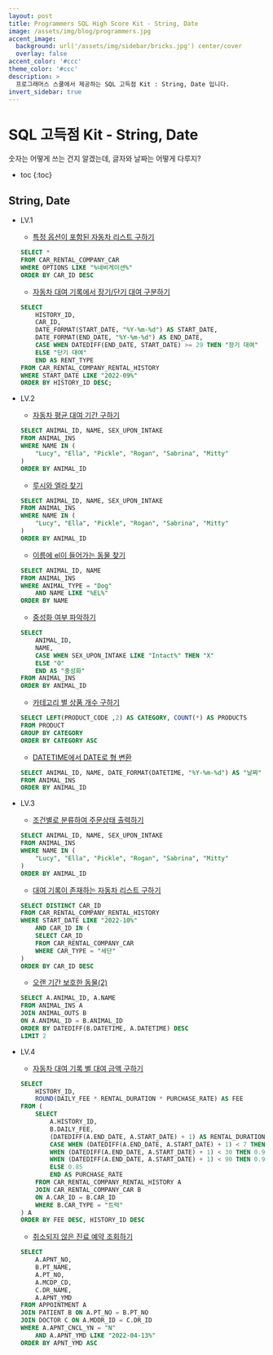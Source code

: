 ```yaml
---
layout: post
title: Programmers SQL High Score Kit - String, Date
image: /assets/img/blog/programmers.jpg
accent_image: 
  background: url('/assets/img/sidebar/bricks.jpg') center/cover
  overlay: false
accent_color: '#ccc'
theme_color: '#ccc'
description: >
  프로그래머스 스쿨에서 제공하는 SQL 고득점 Kit : String, Date 입니다. 
invert_sidebar: true
---
```


# SQL 고득점 Kit - String, Date

숫자는 어떻게 쓰는 건지 알겠는데, 글자와 날짜는 어떻게 다루지?

* toc
{:toc}


## String, Date

- LV.1
    - [특정 옵션이 포함된 자동차 리스트 구하기](https://school.programmers.co.kr/learn/courses/30/lessons/157343)
    ```sql
    SELECT *
    FROM CAR_RENTAL_COMPANY_CAR
    WHERE OPTIONS LIKE "%네비게이션%"
    ORDER BY CAR_ID DESC
    ```
    - [자동차 대여 기록에서 장기/단기 대여 구분하기](https://school.programmers.co.kr/learn/courses/30/lessons/151138)
    ```sql
    SELECT 
        HISTORY_ID, 
        CAR_ID, 
        DATE_FORMAT(START_DATE, "%Y-%m-%d") AS START_DATE,
        DATE_FORMAT(END_DATE, "%Y-%m-%d") AS END_DATE,
        CASE WHEN DATEDIFF(END_DATE, START_DATE) >= 29 THEN "장기 대여"
        ELSE "단기 대여" 
        END AS RENT_TYPE
    FROM CAR_RENTAL_COMPANY_RENTAL_HISTORY
    WHERE START_DATE LIKE "2022-09%"
    ORDER BY HISTORY_ID DESC;
    ```

- LV.2
    - [자동차 평균 대여 기간 구하기](https://school.programmers.co.kr/learn/courses/30/lessons/157342)
    ```sql
    SELECT ANIMAL_ID, NAME, SEX_UPON_INTAKE
    FROM ANIMAL_INS
    WHERE NAME IN (
        "Lucy", "Ella", "Pickle", "Rogan", "Sabrina", "Mitty"
    )
    ORDER BY ANIMAL_ID
    ```
    - [루시와 엘라 찾기](https://school.programmers.co.kr/learn/courses/30/lessons/59046)
    ```sql
    SELECT ANIMAL_ID, NAME, SEX_UPON_INTAKE
    FROM ANIMAL_INS
    WHERE NAME IN (
        "Lucy", "Ella", "Pickle", "Rogan", "Sabrina", "Mitty"
    )
    ORDER BY ANIMAL_ID
    ```
    - [이름에 el이 들어가는 동물 찾기](https://school.programmers.co.kr/learn/courses/30/lessons/59047)
    ```sql
    SELECT ANIMAL_ID, NAME
    FROM ANIMAL_INS
    WHERE ANIMAL_TYPE = "Dog"
        AND NAME LIKE "%EL%"
    ORDER BY NAME
    ```
    - [중성화 여부 파악하기](https://school.programmers.co.kr/learn/courses/30/lessons/59409)
    ```sql
    SELECT 
        ANIMAL_ID,
        NAME,
        CASE WHEN SEX_UPON_INTAKE LIKE "Intact%" THEN "X"
        ELSE "O"
        END AS "중성화"
    FROM ANIMAL_INS
    ORDER BY ANIMAL_ID
    ```
    - [카테고리 별 상품 개수 구하기](https://school.programmers.co.kr/learn/courses/30/lessons/131529)
    ```sql
    SELECT LEFT(PRODUCT_CODE ,2) AS CATEGORY, COUNT(*) AS PRODUCTS
    FROM PRODUCT
    GROUP BY CATEGORY
    ORDER BY CATEGORY ASC
    ```
    - [DATETIME에서 DATE로 형 변환](https://school.programmers.co.kr/learn/courses/30/lessons/59414)
    ```sql
    SELECT ANIMAL_ID, NAME, DATE_FORMAT(DATETIME, "%Y-%m-%d") AS "날짜"
    FROM ANIMAL_INS
    ORDER BY ANIMAL_ID
    ```

- LV.3
    - [조건별로 분류하여 주문상태 출력하기](https://school.programmers.co.kr/learn/courses/30/lessons/131113)
    ```sql
    SELECT ANIMAL_ID, NAME, SEX_UPON_INTAKE
    FROM ANIMAL_INS
    WHERE NAME IN (
        "Lucy", "Ella", "Pickle", "Rogan", "Sabrina", "Mitty"
    )
    ORDER BY ANIMAL_ID
    ```
    - [대여 기록이 존재하는 자동차 리스트 구하기](https://school.programmers.co.kr/learn/courses/30/lessons/157341)
    ```sql
    SELECT DISTINCT CAR_ID
    FROM CAR_RENTAL_COMPANY_RENTAL_HISTORY
    WHERE START_DATE LIKE "2022-10%"
        AND CAR_ID IN (
        SELECT CAR_ID
        FROM CAR_RENTAL_COMPANY_CAR
        WHERE CAR_TYPE = "세단"
    ) 
    ORDER BY CAR_ID DESC
    ```
    - [오랜 기간 보호한 동물(2)](https://school.programmers.co.kr/learn/courses/30/lessons/59411)
    ```sql
    SELECT A.ANIMAL_ID, A.NAME
    FROM ANIMAL_INS A
    JOIN ANIMAL_OUTS B
    ON A.ANIMAL_ID = B.ANIMAL_ID
    ORDER BY DATEDIFF(B.DATETIME, A.DATETIME) DESC
    LIMIT 2
    ```

- LV.4
    - [자동차 대여 기록 별 대여 금액 구하기](https://school.programmers.co.kr/learn/courses/30/lessons/151141)
    ```sql
    SELECT 
        HISTORY_ID,
        ROUND(DAILY_FEE * RENTAL_DURATION * PURCHASE_RATE) AS FEE
    FROM (
        SELECT
            A.HISTORY_ID,
            B.DAILY_FEE,
            (DATEDIFF(A.END_DATE, A.START_DATE) + 1) AS RENTAL_DURATION,
            CASE WHEN (DATEDIFF(A.END_DATE, A.START_DATE) + 1) < 7 THEN 1
            WHEN (DATEDIFF(A.END_DATE, A.START_DATE) + 1) < 30 THEN 0.95
            WHEN (DATEDIFF(A.END_DATE, A.START_DATE) + 1) < 90 THEN 0.92
            ELSE 0.85
            END AS PURCHASE_RATE
        FROM CAR_RENTAL_COMPANY_RENTAL_HISTORY A
        JOIN CAR_RENTAL_COMPANY_CAR B
        ON A.CAR_ID = B.CAR_ID
        WHERE B.CAR_TYPE = "트럭"
    ) A
    ORDER BY FEE DESC, HISTORY_ID DESC
    ```
    - [취소되지 않은 진료 예약 조회하기](https://school.programmers.co.kr/learn/courses/30/lessons/132204)
    ```sql
    SELECT 
        A.APNT_NO, 
        B.PT_NAME,
        A.PT_NO, 
        A.MCDP_CD,
        C.DR_NAME,
        A.APNT_YMD
    FROM APPOINTMENT A
    JOIN PATIENT B ON A.PT_NO = B.PT_NO
    JOIN DOCTOR C ON A.MDDR_ID = C.DR_ID
    WHERE A.APNT_CNCL_YN = "N" 
        AND A.APNT_YMD LIKE "2022-04-13%"
    ORDER BY APNT_YMD ASC
    ```
